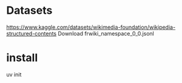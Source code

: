 # Datasets
https://www.kaggle.com/datasets/wikimedia-foundation/wikipedia-structured-contents
Download frwiki_namespace_0_0.jsonl

# install
uv init